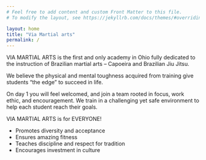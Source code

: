 ```yaml
---
# Feel free to add content and custom Front Matter to this file.
# To modify the layout, see https://jekyllrb.com/docs/themes/#overriding-theme-defaults

layout: home
title: "Via Martial arts"
permalink: /
---
```


VIA MARTIAL ARTS is the first and only academy in Ohio fully dedicated to the instruction of Brazilian martial arts – Capoeira and Brazilian Jiu Jitsu. 

We believe the physical and mental toughness acquired from training give students “the edge” to succeed in life. 

On day 1 you will feel welcomed, and join a team rooted in focus, work ethic, and encouragement. We train in a challenging yet safe environment to help each student reach their goals. 

VIA MARTIAL ARTS is for EVERYONE!
* Promotes diversity and acceptance
* Ensures amazing fitness
* Teaches discipline and respect for tradition
* Encourages investment in culture
